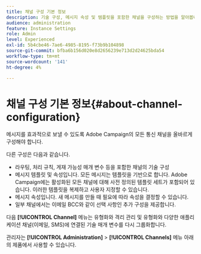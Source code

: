 ```yaml
---
title: 채널 구성 기본 정보
description: 기술 구성, 메시지 속성 및 템플릿을 포함한 채널을 구성하는 방법을 알아봅니다
audience: administration
feature: Instance Settings
role: Admin
level: Experienced
exl-id: 5b4cbe46-7ae6-4985-8195-f73b9b104898
source-git-commit: bfba6b156d020e8d2656239e713d2d24625bda54
workflow-type: tm+mt
source-wordcount: '141'
ht-degree: 4%

---
```


# 채널 구성 기본 정보{#about-channel-configuration}

메시지를 효과적으로 보낼 수 있도록 Adobe Campaign의 모든 통신 채널을 올바르게 구성해야 합니다.

다른 구성은 다음과 같습니다.

* 라우팅, 처리 규칙, 게재 가능성 매개 변수 등을 포함한 채널의 기술 구성
* 메시지 템플릿 및 속성입니다. 모든 메시지는 템플릿을 기반으로 합니다. Adobe Campaign에는 활성화된 모든 채널에 대해 사전 정의된 템플릿 세트가 포함되어 있습니다. 이러한 템플릿을 복제하고 사용자 지정할 수 있습니다.
* 메시지 속성입니다. 새 메시지를 만들 때 필요에 따라 속성을 결정할 수 있습니다.
* 일부 채널에서는 이메일 BCC와 같이 선택 사항인 추가 구성을 제공합니다.

다음 **[!UICONTROL Channel]** 메뉴는 유형화와 격리 관리 및 유형화와 다양한 애플리케이션 채널(이메일, SMS)에 연결된 기술 매개 변수를 다시 그룹화합니다.

관리자는 **[!UICONTROL Administration]** > **[!UICONTROL Channels]** 메뉴 아래의 제품에서 사용할 수 있습니다.
